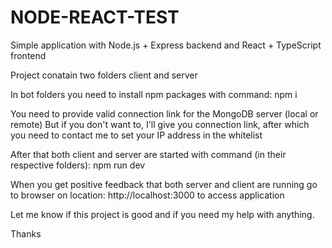 # NODE-REACT-TEST
Simple application with Node.js + Express backend and React + TypeScript frontend

Project conatain two folders client and server

In bot folders you need to install npm packages with command: npm i

You need to provide valid connection link for the MongoDB server (local or remote)
But if you don't want to, I'll give you connection link, after which you need to contact me to set your IP address in the whitelist

After that both client and server are started with command (in their respective folders): npm run dev

When you get positive feedback that both server and client are running go to browser on location: http://localhost:3000 to access application

Let me know if this project is good and if you need my help with anything.

Thanks
